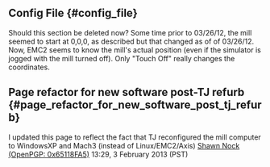 ## Config File {#config_file}

Should this section be deleted now? Some time prior to 03/26/12, the
mill seemed to start at 0,0,0, as described but that changed as of of
03/26/12. Now, EMC2 seems to know the mill's actual position (even if
the simulator is jogged with the mill turned off). Only "Touch Off"
really changes the coordinates.

## Page refactor for new software post-TJ refurb {#page_refactor_for_new_software_post_tj_refurb}

I updated this page to reflect the fact that TJ reconfigured the mill
computer to WindowsXP and Mach3 (instead of Linux/EMC2/Axis) [Shawn Nock
(OpenPGP: 0x65118FA5)](User:Nock) 13:29, 3 February 2013
(PST)
